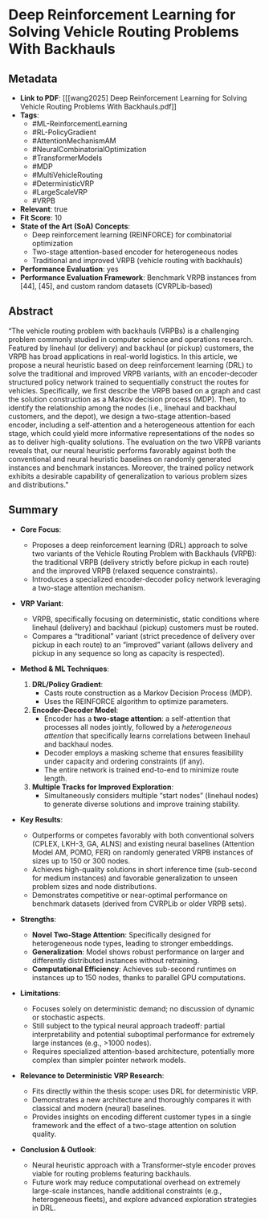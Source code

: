 # Deep Reinforcement Learning for Solving Vehicle Routing Problems With Backhauls

## Metadata
- **Link to PDF**: [[[wang2025] Deep Reinforcement Learning for Solving Vehicle Routing Problems With Backhauls.pdf]]
- **Tags**:
  - #ML-ReinforcementLearning
  - #RL-PolicyGradient
  - #AttentionMechanismAM
  - #NeuralCombinatorialOptimization
  - #TransformerModels
  - #MDP
  - #MultiVehicleRouting
  - #DeterministicVRP
  - #LargeScaleVRP
  - #VRPB
- **Relevant**: true  
- **Fit Score**: 10  
- **State of the Art (SoA) Concepts**:
  - Deep reinforcement learning (REINFORCE) for combinatorial optimization
  - Two-stage attention-based encoder for heterogeneous nodes
  - Traditional and improved VRPB (vehicle routing with backhauls)  
- **Performance Evaluation**: yes  
- **Performance Evaluation Framework**: Benchmark VRPB instances from [44], [45], and custom random datasets (CVRPLib-based)

## Abstract
“The vehicle routing problem with backhauls (VRPBs) is a challenging problem commonly studied in computer science and operations research. Featured by linehaul (or delivery) and backhaul (or pickup) customers, the VRPB has broad applications in real-world logistics. In this article, we propose a neural heuristic based on deep reinforcement learning (DRL) to solve the traditional and improved VRPB variants, with an encoder-decoder structured policy network trained to sequentially construct the routes for vehicles. Specifically, we first describe the VRPB based on a graph and cast the solution construction as a Markov decision process (MDP). Then, to identify the relationship among the nodes (i.e., linehaul and backhaul customers, and the depot), we design a two-stage attention-based encoder, including a self-attention and a heterogeneous attention for each stage, which could yield more informative representations of the nodes so as to deliver high-quality solutions. The evaluation on the two VRPB variants reveals that, our neural heuristic performs favorably against both the conventional and neural heuristic baselines on randomly generated instances and benchmark instances. Moreover, the trained policy network exhibits a desirable capability of generalization to various problem sizes and distributions.”

## Summary
- **Core Focus**:  
  - Proposes a deep reinforcement learning (DRL) approach to solve two variants of the Vehicle Routing Problem with Backhauls (VRPB): the traditional VRPB (delivery strictly before pickup in each route) and the improved VRPB (relaxed sequence constraints).
  - Introduces a specialized encoder-decoder policy network leveraging a two-stage attention mechanism.

- **VRP Variant**:  
  - VRPB, specifically focusing on deterministic, static conditions where linehaul (delivery) and backhaul (pickup) customers must be routed.
  - Compares a “traditional” variant (strict precedence of delivery over pickup in each route) to an “improved” variant (allows delivery and pickup in any sequence so long as capacity is respected).

- **Method & ML Techniques**:
  1. **DRL/Policy Gradient**:  
     - Casts route construction as a Markov Decision Process (MDP).  
     - Uses the REINFORCE algorithm to optimize parameters.
  2. **Encoder-Decoder Model**:  
     - Encoder has a **two-stage attention**: a self-attention that processes all nodes jointly, followed by a *heterogeneous attention* that specifically learns correlations between linehaul and backhaul nodes.  
     - Decoder employs a masking scheme that ensures feasibility under capacity and ordering constraints (if any).  
     - The entire network is trained end-to-end to minimize route length.
  3. **Multiple Tracks for Improved Exploration**:  
     - Simultaneously considers multiple “start nodes” (linehaul nodes) to generate diverse solutions and improve training stability.

- **Key Results**:
  - Outperforms or competes favorably with both conventional solvers (CPLEX, LKH-3, GA, ALNS) and existing neural baselines (Attention Model AM, POMO, FER) on randomly generated VRPB instances of sizes up to 150 or 300 nodes.
  - Achieves high-quality solutions in short inference time (sub-second for medium instances) and favorable generalization to unseen problem sizes and node distributions.
  - Demonstrates competitive or near-optimal performance on benchmark datasets (derived from CVRPLib or older VRPB sets).
  
- **Strengths**:
  - **Novel Two-Stage Attention**: Specifically designed for heterogeneous node types, leading to stronger embeddings.  
  - **Generalization**: Model shows robust performance on larger and differently distributed instances without retraining.  
  - **Computational Efficiency**: Achieves sub-second runtimes on instances up to 150 nodes, thanks to parallel GPU computations.

- **Limitations**:
  - Focuses solely on deterministic demand; no discussion of dynamic or stochastic aspects.  
  - Still subject to the typical neural approach tradeoff: partial interpretability and potential suboptimal performance for extremely large instances (e.g., &gt;1000 nodes).  
  - Requires specialized attention-based architecture, potentially more complex than simpler pointer network models.

- **Relevance to Deterministic VRP Research**:
  - Fits directly within the thesis scope: uses DRL for deterministic VRP.  
  - Demonstrates a new architecture and thoroughly compares it with classical and modern (neural) baselines.  
  - Provides insights on encoding different customer types in a single framework and the effect of a two-stage attention on solution quality.

- **Conclusion & Outlook**:
  - Neural heuristic approach with a Transformer-style encoder proves viable for routing problems featuring backhauls.  
  - Future work may reduce computational overhead on extremely large-scale instances, handle additional constraints (e.g., heterogeneous fleets), and explore advanced exploration strategies in DRL.